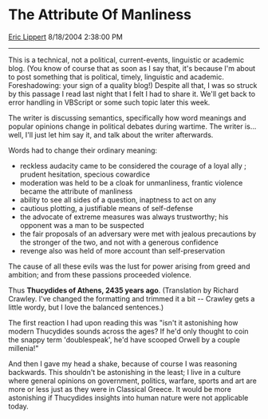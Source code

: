 # The Attribute Of Manliness

[Eric Lippert](https://social.msdn.microsoft.com/profile/Eric%20Lippert) 8/18/2004 2:38:00 PM

-----

This is a technical, not a political, current-events, linguistic or academic blog. (You know of course that as soon as I say that, it's because I'm about to post something that is political, timely, linguistic and academic. Foreshadowing: your sign of a quality blog\!) Despite all that, I was so struck by this passage I read last night that I felt I had to share it. We'll get back to error handling in VBScript or some such topic later this week.

The writer is discussing semantics, specifically how word meanings and popular opinions change in political debates during wartime. The writer is... well, I'll just let him say it, and talk about the writer afterwards.

Words had to change their ordinary meaning:

  - reckless audacity came to be considered the courage of a loyal ally ; prudent hesitation, specious cowardice
  - moderation was held to be a cloak for unmanliness, frantic violence became the attribute of manliness
  - ability to see all sides of a question, inaptness to act on any
  - cautious plotting, a justifiable means of self-defense
  - the advocate of extreme measures was always trustworthy; his opponent was a man to be suspected
  - the fair proposals of an adversary were met with jealous precautions by the stronger of the two, and not with a generous confidence
  - revenge also was held of more account than self-preservation

The cause of all these evils was the lust for power arising from greed and ambition; and from these passions proceeded violence.

Thus **Thucydides of Athens, 2435 years ago**. (Translation by Richard Crawley. I've changed the formatting and trimmed it a bit -- Crawley gets a little wordy, but I love the balanced sentences.)

The first reaction I had upon reading this was "isn't it astonishing how modern Thucydides sounds across the ages? If he'd only thought to coin the snappy term 'doublespeak', he'd have scooped Orwell by a couple millenia\!"

And then I gave my head a shake, because of course I was reasoning backwards. This shouldn't be astonishing in the least; I live in a culture where general opinions on government, politics, warfare, sports and art are more or less just as they were in Classical Greece. It would be more astonishing if Thucydides insights into human nature were not applicable today.

